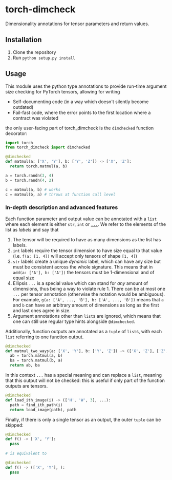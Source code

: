 # torch-dimcheck
Dimensionality annotations for tensor parameters and return values.

## Installation
1. Clone the repository
2. Run `python setup.py install`

## Usage
This module uses the python type annotations to provide run-time argument size checking for PyTorch tensors, allowing for writing
* Self-documenting code (in a way which doesn't silently become outdated)
* Fail-fast code, where the error points to the first location where a contract was violated

the only user-facing part of torch_dimcheck is the `dimchecked` function decorator:

```python
import torch
from torch_dimcheck import dimchecked

@dimchecked
def matmul(a: ['X', 'Y'], b: ['Y', 'Z']) -> ['X', 'Z']:
  return torch.matmul(a, b)

a = torch.randn(3, 4)
b = torch.randn(4, 2)

c = matmul(a, b) # works
c = matmul(b, a) # throws at function call level
```

### In-depth description and advanced features
Each function parameter and output value can be annotated with a `list` where each element is either `str`, `int` or [`...`](https://docs.python.org/3/library/constants.html#Ellipsis). We refer to the elements of the list as *labels* and say that
1. The tensor will be required to have as many dimensions as the list has labels. 
2. `int` labels require the tensor dimension to have size equal to that value (i.e. `f(a: [1, 4])` will accept only tensors of shape `[1, 4]`)
3. `str` labels create a unique *dynamic* label, which can have any size but must be consistent across the whole signature. This means that in `add(a: ['A'], b: ['A'])` the tensors must be 1-dimensional and of equal size
4. Ellipsis `...` is a special value which can stand for *any* amount of dimensions, thus being a way to violate rule 1. There can be at most one `...` per tensor annotation (otherwise the notation would be ambiguous). For example, `g(a: ['A', ..., 'B'], b: ['A', ..., 'B'])` means that `a` and `b` can have an arbitrary amount of dimensions as long as the first and last ones agree in size.
5. Argument annotations other than `list`s are ignored, which means that one can still use regular type hints alongside `@dimchecked`.

Additionally, function outputs are annotated as a `tuple` of `list`s, with each `list` referring to one function output.

```python
@dimchecked
def matmul_two_ways(a: ['X', 'Y'], b: ['Y', 'Z']) -> (['X', 'Z'], ['Z', 'X']):
  ab = torch.matmul(a, b)
  ba = torch.matmul(b, a)
  return ab, ba
```

In this context `...` has a special meaning and can replace a `list`, meaning that this output will not be checked: this is useful if only part of the function outputs are tensors.
```python
@dimchecked
def load_ith_image(i) -> (['H', 'W', 3], ...):
  path = find_ith_path(i)
  return load_image(path), path
```

Finally, if there is only a single tensor as an output, the outer `tuple` can be skipped:

```python
@dimchecked
def f() -> ['X', 'Y']:
  pass
 
# is equivalent to

@dimchecked
def f() -> (['X', 'Y'], ):
  pass
```
